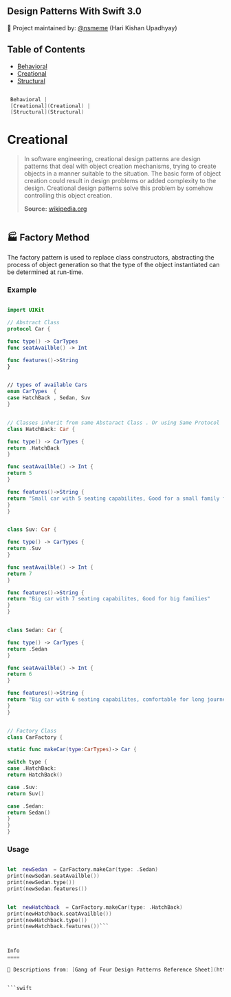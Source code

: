 
Design Patterns With Swift 3.0
-------------------------------------------------------------------------

👷 Project maintained by: [@nsmeme](https://www.linkedin.com/in/hari-kishan-upadhyay-bb58b22b/) (Hari Kishan Upadhyay)

## Table of Contents

* [Behavioral](#behavioral)
* [Creational](#creational)
* [Structural](#structural)


```swift

 Behavioral |
 [Creational](Creational) |
 [Structural](Structural)
```


Creational
==========

> In software engineering, creational design patterns are design patterns that deal with object creation mechanisms, trying to create objects in a manner suitable to the situation. The basic form of object creation could result in design problems or added complexity to the design. Creational design patterns solve this problem by somehow controlling this object creation.
>
>**Source:** [wikipedia.org](http://en.wikipedia.org/wiki/Creational_pattern)


```swift

```

🏭 Factory Method
-----------------

The factory pattern is used to replace class constructors, abstracting the process of object generation so that the type of the object instantiated can be determined at run-time.

### Example

```swift

import UIKit

// Abstract Class
protocol Car {

func type() -> CarTypes
func seatAvailble() -> Int

func features()->String
}


// types of available Cars
enum CarTypes  {
case HatchBack , Sedan, Suv
}


// Classes inherit from same Abstaract Class . Or using Same Protocol
class HatchBack: Car {

func type() -> CarTypes {
return .HatchBack
}

func seatAvailble() -> Int {
return 5
}

func features()->String {
return "Small car with 5 seating capabilites, Good for a small family for  city drive"
}
}


class Suv: Car {

func type() -> CarTypes {
return .Suv
}

func seatAvailble() -> Int {
return 7
}

func features()->String {
return "Big car with 7 seating capabilites, Good for big families"
}
}


class Sedan: Car {

func type() -> CarTypes {
return .Sedan
}

func seatAvailble() -> Int {
return 6
}

func features()->String {
return "Big car with 6 seating capabilites, comfortable for long journey"
}
}


// Factory Class
class CarFactory {

static func makeCar(type:CarTypes)-> Car {

switch type {
case .HatchBack:
return HatchBack()

case .Suv:
return Suv()

case .Sedan:
return Sedan()
}
}
}
```

### Usage

```swift

let  newSedan  = CarFactory.makeCar(type: .Sedan)
print(newSedan.seatAvailble())
print(newSedan.type())
print(newSedan.features())


let  newHatchback  = CarFactory.makeCar(type: .HatchBack)
print(newHatchback.seatAvailble())
print(newHatchback.type())
print(newHatchback.features())```



Info
====

📖 Descriptions from: [Gang of Four Design Patterns Reference Sheet](http://www.blackwasp.co.uk/GangOfFour.aspx)


```swift
